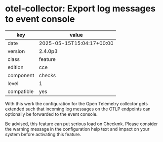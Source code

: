 [//]: # (werk v2)
# otel-collector: Export log messages to event console

key        | value
---------- | ---
date       | 2025-05-15T15:04:17+00:00
version    | 2.4.0p3
class      | feature
edition    | cce
component  | checks
level      | 1
compatible | yes

With this werk the configuration for the Open Telemetry collector gets extended such that incoming log messages on the OTLP endpoints can optionally be forwarded to the event console.

Be advised, this feature can put serious load on Checkmk.
Please consider the warning message in the configuration help text and impact on your system before activating this feature.


